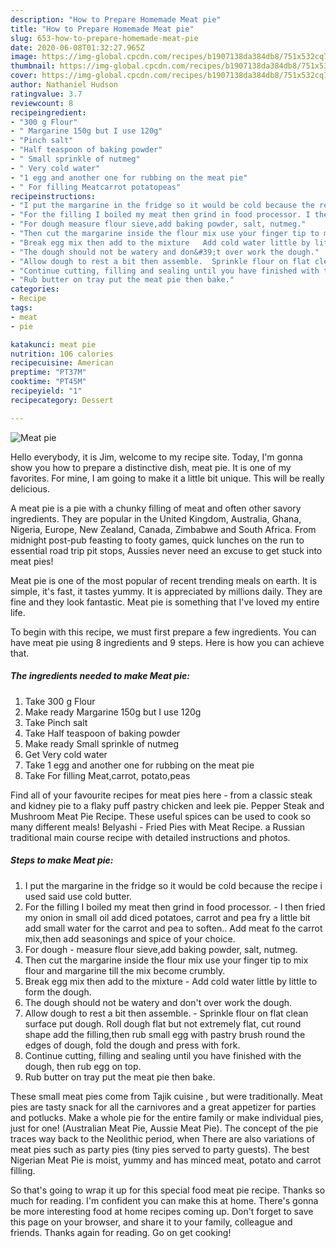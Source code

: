 ```yaml
---
description: "How to Prepare Homemade Meat pie"
title: "How to Prepare Homemade Meat pie"
slug: 653-how-to-prepare-homemade-meat-pie
date: 2020-06-08T01:32:27.965Z
image: https://img-global.cpcdn.com/recipes/b1907138da384db8/751x532cq70/meat-pie-recipe-main-photo.jpg
thumbnail: https://img-global.cpcdn.com/recipes/b1907138da384db8/751x532cq70/meat-pie-recipe-main-photo.jpg
cover: https://img-global.cpcdn.com/recipes/b1907138da384db8/751x532cq70/meat-pie-recipe-main-photo.jpg
author: Nathaniel Hudson
ratingvalue: 3.7
reviewcount: 8
recipeingredient:
- "300 g Flour"
- " Margarine 150g but I use 120g"
- "Pinch salt"
- "Half teaspoon of baking powder"
- " Small sprinkle of nutmeg"
- " Very cold water"
- "1 egg and another one for rubbing on the meat pie"
- " For filling Meatcarrot potatopeas"
recipeinstructions:
- "I put the margarine in the fridge so it would be cold because the recipe i used said use cold butter."
- "For the filling I boiled my meat then grind in food processor. I then fried my onion in small oil add diced potatoes, carrot and pea fry a little bit add small water for the carrot and pea to soften.. Add meat fo the carrot mix,then add seasonings and spice of your choice."
- "For dough measure flour sieve,add baking powder, salt, nutmeg."
- "Then cut the margarine inside the flour mix use your finger tip to mix flour and margarine till the mix become crumbly."
- "Break egg mix then add to the mixture   Add cold water little by little to form the dough."
- "The dough should not be watery and don&#39;t over work the dough."
- "Allow dough to rest a bit then assemble.  Sprinkle flour on flat clean surface put dough. Roll dough flat but not extremely flat, cut round shape add the filling,then rub small egg with pastry brush round the edges of dough, fold the dough and press with fork."
- "Continue cutting, filling and sealing until you have finished with the dough, then rub egg on top."
- "Rub butter on tray put the meat pie then bake."
categories:
- Recipe
tags:
- meat
- pie

katakunci: meat pie 
nutrition: 106 calories
recipecuisine: American
preptime: "PT37M"
cooktime: "PT45M"
recipeyield: "1"
recipecategory: Dessert

---
```



![Meat pie](https://img-global.cpcdn.com/recipes/b1907138da384db8/751x532cq70/meat-pie-recipe-main-photo.jpg)

Hello everybody, it is Jim, welcome to my recipe site. Today, I'm gonna show you how to prepare a distinctive dish, meat pie. It is one of my favorites. For mine, I am going to make it a little bit unique. This will be really delicious.

A meat pie is a pie with a chunky filling of meat and often other savory ingredients. They are popular in the United Kingdom, Australia, Ghana, Nigeria, Europe, New Zealand, Canada, Zimbabwe and South Africa. From midnight post-pub feasting to footy games, quick lunches on the run to essential road trip pit stops, Aussies never need an excuse to get stuck into meat pies!

Meat pie is one of the most popular of recent trending meals on earth. It is simple, it's fast, it tastes yummy. It is appreciated by millions daily. They are fine and they look fantastic. Meat pie is something that I've loved my entire life.


To begin with this recipe, we must first prepare a few ingredients. You can have meat pie using 8 ingredients and 9 steps. Here is how you can achieve that.

<!--inarticleads1-->

##### The ingredients needed to make Meat pie:

1. Take 300 g Flour
1. Make ready  Margarine 150g but I use 120g
1. Take Pinch salt
1. Take Half teaspoon of baking powder
1. Make ready  Small sprinkle of nutmeg
1. Get  Very cold water
1. Take 1 egg and another one for rubbing on the meat pie
1. Take  For filling Meat,carrot, potato,peas


Find all of your favourite recipes for meat pies here - from a classic steak and kidney pie to a flaky puff pastry chicken and leek pie. Pepper Steak and Mushroom Meat Pie Recipe. These useful spices can be used to cook so many different meals! Belyashi - Fried Pies with Meat Recipe. a Russian traditional main course recipe with detailed instructions and photos. 

<!--inarticleads2-->

##### Steps to make Meat pie:

1. I put the margarine in the fridge so it would be cold because the recipe i used said use cold butter.
1. For the filling I boiled my meat then grind in food processor. - I then fried my onion in small oil add diced potatoes, carrot and pea fry a little bit add small water for the carrot and pea to soften.. Add meat fo the carrot mix,then add seasonings and spice of your choice.
1. For dough - measure flour sieve,add baking powder, salt, nutmeg.
1. Then cut the margarine inside the flour mix use your finger tip to mix flour and margarine till the mix become crumbly.
1. Break egg mix then add to the mixture  -  Add cold water little by little to form the dough.
1. The dough should not be watery and don&#39;t over work the dough.
1. Allow dough to rest a bit then assemble. -  Sprinkle flour on flat clean surface put dough. Roll dough flat but not extremely flat, cut round shape add the filling,then rub small egg with pastry brush round the edges of dough, fold the dough and press with fork.
1. Continue cutting, filling and sealing until you have finished with the dough, then rub egg on top.
1. Rub butter on tray put the meat pie then bake.


These small meat pies come from Tajik cuisine , but were traditionally. Meat pies are tasty snack for all the carnivores and a great appetizer for parties and potlucks. Make a whole pie for the entire family or make individual pies, just for one! (Australian Meat Pie, Aussie Meat Pie). The concept of the pie traces way back to the Neolithic period, when There are also variations of meat pies such as party pies (tiny pies served to party guests). The best Nigerian Meat Pie is moist, yummy and has minced meat, potato and carrot filling. 

So that's going to wrap it up for this special food meat pie recipe. Thanks so much for reading. I'm confident you can make this at home. There's gonna be more interesting food at home recipes coming up. Don't forget to save this page on your browser, and share it to your family, colleague and friends. Thanks again for reading. Go on get cooking!
